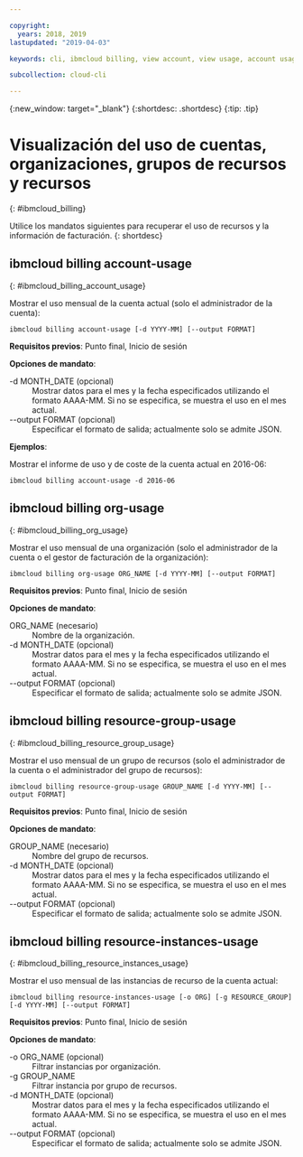 ```yaml
---

copyright:
  years: 2018, 2019
lastupdated: "2019-04-03"

keywords: cli, ibmcloud billing, view account, view usage, account usage, resource groups, resources, org-usage

subcollection: cloud-cli

---
```


{:new_window: target="_blank"}
{:shortdesc: .shortdesc}
{:tip: .tip}

# Visualización del uso de cuentas, organizaciones, grupos de recursos y recursos 
{: #ibmcloud_billing}

Utilice los mandatos siguientes para recuperar el uso de recursos y la información de facturación.
{: shortdesc}
 
## ibmcloud billing account-usage
{: #ibmcloud_billing_account_usage}

Mostrar el uso mensual de la cuenta actual (solo el administrador de la cuenta):
```
ibmcloud billing account-usage [-d YYYY-MM] [--output FORMAT]
```

<strong>Requisitos previos</strong>: Punto final, Inicio de sesión

<strong>Opciones de mandato</strong>:

<dl>
  <dt>-d MONTH_DATE (opcional)</dt>
  <dd>Mostrar datos para el mes y la fecha especificados utilizando el formato AAAA-MM. Si no se especifica, se muestra el uso en el mes actual.</dd>
  <dt>--output FORMAT (opcional)</dt>
  <dd>Especificar el formato de salida; actualmente solo se admite JSON.</dd>
</dl>

<strong>Ejemplos</strong>:

Mostrar el informe de uso y de coste de la cuenta actual en 2016-06:

```
ibmcloud billing account-usage -d 2016-06
```

## ibmcloud billing org-usage
{: #ibmcloud_billing_org_usage}

Mostrar el uso mensual de una organización (solo el administrador de la cuenta o el gestor de facturación de la organización):
```
ibmcloud billing org-usage ORG_NAME [-d YYYY-MM] [--output FORMAT]
```

<strong>Requisitos previos</strong>: Punto final, Inicio de sesión

<strong>Opciones de mandato</strong>:

<dl>
  <dt>ORG_NAME (necesario)</dt>
  <dd>Nombre de la organización.</dd>
  <dt>-d MONTH_DATE (opcional)</dt>
  <dd>Mostrar datos para el mes y la fecha especificados utilizando el formato AAAA-MM. Si no se especifica, se muestra el uso en el mes actual.</dd>
  <dt>--output FORMAT (opcional)</dt>
  <dd>Especificar el formato de salida; actualmente solo se admite JSON.</dd>
</dl>

## ibmcloud billing resource-group-usage
{: #ibmcloud_billing_resource_group_usage}

Mostrar el uso mensual de un grupo de recursos (solo el administrador de la cuenta o el administrador del grupo de recursos):
```
ibmcloud billing resource-group-usage GROUP_NAME [-d YYYY-MM] [--output FORMAT]
```

<strong>Requisitos previos</strong>: Punto final, Inicio de sesión

<strong>Opciones de mandato</strong>:

<dl>
  <dt>GROUP_NAME (necesario)</dt>
  <dd>Nombre del grupo de recursos.</dd>
  <dt>-d MONTH_DATE (opcional)</dt>
  <dd>Mostrar datos para el mes y la fecha especificados utilizando el formato AAAA-MM. Si no se especifica, se muestra el uso en el mes actual.</dd>
  <dt>--output FORMAT (opcional)</dt>
  <dd>Especificar el formato de salida; actualmente solo se admite JSON.</dd>
</dl>

## ibmcloud billing resource-instances-usage
{: #ibmcloud_billing_resource_instances_usage}

Mostrar el uso mensual de las instancias de recurso de la cuenta actual:
```
ibmcloud billing resource-instances-usage [-o ORG] [-g RESOURCE_GROUP] [-d YYYY-MM] [--output FORMAT]
```

<strong>Requisitos previos</strong>: Punto final, Inicio de sesión

<strong>Opciones de mandato</strong>:

<dl>
  <dt>-o ORG_NAME (opcional)</dt>
  <dd>Filtrar instancias por organización.</dd>
  <dt>-g GROUP_NAME</dt>
  <dd>Filtrar instancia por grupo de recursos.</dd>
  <dt>-d MONTH_DATE (opcional)</dt>
  <dd>Mostrar datos para el mes y la fecha especificados utilizando el formato AAAA-MM. Si no se especifica, se muestra el uso en el mes actual.</dd>
  <dt>--output FORMAT (opcional)</dt>
  <dd>Especificar el formato de salida; actualmente solo se admite JSON.</dd>
</dl>
